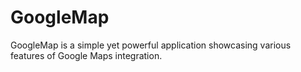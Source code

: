 # GoogleMap
GoogleMap is a simple yet powerful application showcasing various features of Google Maps integration. 
